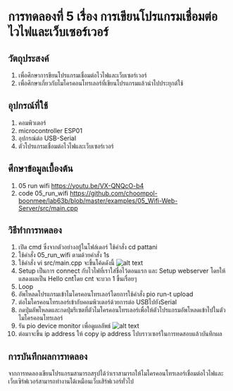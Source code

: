 # การทดลองที่ 5 เรื่อง การเขียนโปรแกรมเชื่อมต่อไวไฟและเว็บเซอร์เวอร์
## วัตถุประสงค์
1. เพื่อศึกษาการขียนโปรแกรมเชื่อมต่อไวไฟและเว็บเซอร์เวอร์
2. เพื่อศึกษาเกี่ยวกับไมโครคอนโทรเลอร์ที่เขียนโปรแกรมแล้วนำไปประยุกต์ใช้
## อุปกรณ์ที่ใช้
1. คอมพิวเตอร์
2. microcontroller ESP01
3. อุปกรณ์ต่อ USB-Serial
4. ตัวโปรแกรมเชื่อมต่อไวไฟและเว็บเซอร์เวอร์
## ศึกษาข้อมูลเบื้องต้น
1. 05 run wifi https://youtu.be/VX-QNQcO-b4
2. code 05_run_wifi https://github.com/choompol-boonmee/lab63b/blob/master/examples/05_Wifi-Web-Server/src/main.cpp
## วิธีทำการทดลอง
1. เปิด cmd ซึ่งจากตัวอย่างอยู้ในโฟล์เดอร์ ใช้คำสั่ง cd pattani
2. ใช้คำสั่ง 05_run_wifi ตามด้วยคำสั่ง 1s
3. ใช้คำสั่ง vi src/main.cpp จะขึ้นโค้ดดังนี้
![alt text](https://cdn.discordapp.com/attachments/663373978848591875/824263440800415744/unknown.png)
1. Setup เป็นการ connect กับไวไฟที่เราใส่ชื่อไว้ตอนแรก และ Setup webserver โดยให้แสดงผลเป็น Hello cntโดย cnt จะบวก 1 ขึ้นเรื่อยๆ
2. Loop
6. อัพโหลดโปรแกรมเข้าไมโครคอนโทรเลอร์โดยการใช้คำสั่ง pio run-t upload
7. ต่อไมโครคอนโทรเลอร์เข้ากับคอมพิวเตอร์ด้วยการต่อ USBไปยังSerial
8. กดปุ่มลัพโหลดและกดปุ่มรีเซตที่ตัวไมโครคอนโทรเลอร์เพื่อให้ตัวโปรแกรมอัพโหลดเข้าไปในตัวไมโครคอนโทรเลอร์
9. รัน pio device monitor เพื่อดูผลลัพธ์
![alt text](https://cdn.discordapp.com/attachments/663373978848591875/824263775313330226/112267472-1898e600-8ca8-11eb-8d6b-b75ba6875a0a.png)
10. ต่อมาจะขึ้น ip address ให้ copy ip address ไปบราวเซอร์ในการทดสอบแล้วบันทึกผล
## การบันทึกผลการทดลอง
จากการทดลองเขียนโปรแกรมสามารถสรุปได้ว่าเราสามารถให้ไมโครคอนโทรเลอร์เชื่อมต่อไวไฟและเว็บเซิร์ฟเวอร์สามารถทำงานได้เหมือนเว็บเสิร์ฟเวอร์ทั่วไป
